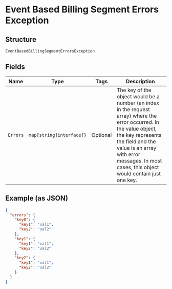 
# Event Based Billing Segment Errors Exception

## Structure

`EventBasedBillingSegmentErrorsException`

## Fields

| Name | Type | Tags | Description |
|  --- | --- | --- | --- |
| `Errors` | `map[string]interface{}` | Optional | The key of the object would be a number (an index in the request array) where the error occurred. In the value object, the key represents the field and the value is an array with error messages. In most cases, this object would contain just one key. |

## Example (as JSON)

```json
{
  "errors": {
    "key0": {
      "key1": "val1",
      "key2": "val2"
    },
    "key1": {
      "key1": "val1",
      "key2": "val2"
    },
    "key2": {
      "key1": "val1",
      "key2": "val2"
    }
  }
}
```

